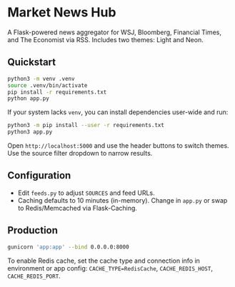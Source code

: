 
# Market News Hub

A Flask-powered news aggregator for WSJ, Bloomberg, Financial Times, and The Economist via RSS. Includes two themes: Light and Neon.

## Quickstart

```bash
python3 -m venv .venv
source .venv/bin/activate
pip install -r requirements.txt
python app.py
```

If your system lacks `venv`, you can install dependencies user-wide and run:

```bash
python3 -m pip install --user -r requirements.txt
python3 app.py
```

Open `http://localhost:5000` and use the header buttons to switch themes. Use the source filter dropdown to narrow results.

## Configuration
- Edit `feeds.py` to adjust `SOURCES` and feed URLs.
- Caching defaults to 10 minutes (in-memory). Change in `app.py` or swap to Redis/Memcached via Flask-Caching.

## Production
```bash
gunicorn 'app:app' --bind 0.0.0.0:8000
```

To enable Redis cache, set the cache type and connection info in environment or app config: `CACHE_TYPE=RedisCache`, `CACHE_REDIS_HOST`, `CACHE_REDIS_PORT`.

